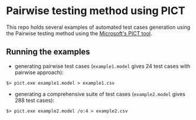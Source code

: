 # Pairwise testing method using PICT
This repo holds several examples of automated test cases generation using the Pairwise testing method using the [Microsoft's PICT tool](https://github.com/microsoft/pict).

## Running the examples
- generating pairwise test cases (`example1.model` gives 24 test cases with pairwise approach):
```
$> pict.exe example1.model > example1.csv
```
- generating a comprehensive suite of test cases (`example2.model` gives 288 test cases):
```
$> pict.exe example2.model /o:4 > example2.csv
```

